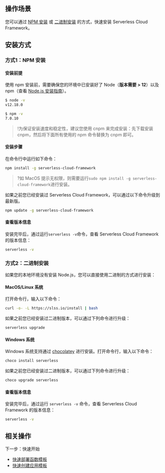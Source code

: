 ## 操作场景
您可以通过 [NPM 安装](#npm) 或 [二进制安装](#binary) 的方式，快速安装 Serverless Cloud Framework。


## 安装方式

[](id:npm)
### 方式1：NPM 安装
#### 安装前提
使用 npm 安装前，需要确保您的环境中已安装好了 Node（**版本需要 > 12**）以及 npm（查看 [Node.js 安装指南](https://nodejs.org/zh-cn/download/)）。
```sh
$ node -v
v12.18.0

$ npm -v
7.0.10
```

>!为保证安装速度和稳定性，建议您使用 cnpm 来完成安装：先下载安装 cnpm，然后将下面所有使用的 npm 命令替换为 cnpm 即可。

#### 安装步骤

在命令行中运行如下命令：
```sh
npm install -g serverless-cloud-framework
```
>?如 MacOS 提示无权限，则需要运行`sudo npm install -g serverless-cloud-framework`进行安装。

如果之前您已经安装过 Serverless Cloud Framework，可以通过以下命令升级到最新版。
```sh
npm update -g serverless-cloud-framework
```

#### 查看版本信息
安装完毕后，通过运行`serverless -v`命令，查看 Serverless Cloud Framework 的版本信息：
```sh
serverless -v
```


[](id:binary)
### 方式2：二进制安装

如果您的本地环境没有安装 Node.js，您可以直接使用二进制的方式进行安装：

#### MacOS/Linux 系统 

打开命令行，输入以下命令：
```sh
curl -o- -L https://slss.io/install | bash
```

如果之前您已经安装过二进制版本，可以通过下列命令进行升级：
```sh
serverless upgrade
```

#### Windows 系统 

Windows 系统支持通过 [chocolatey](https://chocolatey.org/) 进行安装。打开命令行，输入以下命令：

```sh
choco install serverless
```
如果之前您已经安装过二进制版本，可以通过下列命令进行升级：
```sh
choco upgrade serverless
```


#### 查看版本信息
安装完毕后，通过运行 `serverless -v` 命令，查看 Serverless Cloud Framework 的版本信息：
```sh
serverless -v
```

## 相关操作
下一步：快速开始
 - [快速部署函数模板](https://cloud.tencent.com/document/product/1154/50938)
 - [快速创建应用模板](https://cloud.tencent.com/document/product/1154/50933)

